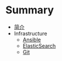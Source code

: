 # Summary

* [简介](README.md)
* Infrastructure
  * [Ansible](infrastructure/ansible/ansible-introduction.md)
  * [ElasticSearch](infrastructure/elasticsearch/elasticsearch-tutorial-basic-concepts.md)
  * [Git](git/git.md)
